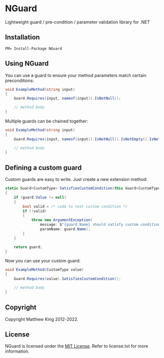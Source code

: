 # NGuard

Lightweight guard / pre-condition / parameter validation library for .NET

## Installation

`PM> Install-Package NGuard`

## Using NGuard

You can use a guard to ensure your method parameters match certain preconditions:

```csharp
void ExampleMethod(string input)
{
    Guard.Requires(input, nameof(input)).IsNotNull();

    // method body
}
```

Multiple guards can be chained together:

```csharp
void ExampleMethod(string input)
{
    Guard.Requires(input, nameof(input)).IsNotNull().IsNotEmpty().IsNotWhiteSpace();

    // method body
}
```

## Defining a custom guard

Custom guards are easy to write. Just create a new extension method:

```csharp
static Guard<CustomType> SatisfiesCustomCondition(this Guard<CustomType> guard)
{
    if (guard.Value != null)
    {
        bool valid = /* code to test custom condition */
        if (!valid)
        {
            throw new ArgumentException(
                message: $"{guard.Name} should satisfy custom condition.",
                paramName: guard.Name);
        }
    }

	return guard;
}
```

Now you can use your custom guard:

```csharp
void ExampleMethod(CustomType value)
{
    Guard.Requires(value).SatisfiesCustomCondition();

    // method body
}
```

## Copyright

Copyright Matthew King 2012-2022.

## License

NGuard is licensed under the [MIT License](https://opensource.org/licenses/MIT).
Refer to license.txt for more information.

